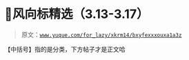 # 🍥风向标精选（3.13-3.17）

> 原文：[`www.yuque.com/for_lazy/xkrm14/bxyfexxxouxa1a3z`](https://www.yuque.com/for_lazy/xkrm14/bxyfexxxouxa1a3z)

【中括号】指的是分类，下方帖子才是正文哈











